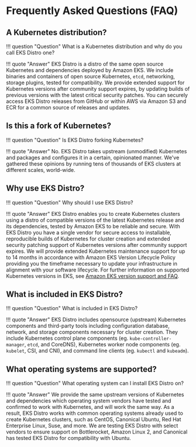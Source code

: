 # Frequently Asked Questions (FAQ)

## A Kubernetes distribution?

!!! question "Question"
    What is a Kubernetes distribution and why do you call EKS Distro one?

!!! quote "Answer"
    EKS Distro is a distro of the same open source Kubernetes and dependencies
    deployed by Amazon EKS. We include binaries and containers of open source 
    Kubernetes, `etcd`, networking, storage plugins, tested for compatibility.
    We provide extended support for Kubernetes versions after community support 
    expires, by updating builds of previous versions with the latest critical
    security patches. You can securely access EKS Distro releases from GitHub or 
    within AWS via Amazon S3 and ECR for a common source of releases and updates.

## Is this a fork of Kubernetes?

!!! question "Question"
    Is EKS Distro forking Kubernetes?

!!! quote "Answer"
    No. EKS Distro takes upstream (unmodified) Kubernetes and packages and configures
    it in a certain, opinionated manner. We've gathered these opinions by
    running tens of thousands of EKS clusters at different scales, world-wide.


## Why use EKS Distro?

!!! question "Question"
    Why should I use EKS Distro?

!!! quote "Answer"
    EKS Distro enables you to create Kubernetes clusters using a distro of compatible
    versions of the latest Kubernetes release and its dependencies, tested by 
    Amazon EKS to be reliable and secure. With EKS Distro you have a single vendor 
    for secure access to installable, reproducible builds of Kubernetes for
    cluster creation and extended security patching support of Kubernetes 
    versions after community support expires. We will provide extended Kubernetes
    maintenance support for up to 14 months in accordance with Amazon EKS 
    Version Lifecycle Policy providing you the timeframe necessary to update 
    your infrastructure in alignment with your software lifecycle.
    For further information on supported Kubernetes versions in EKS, see
    [Amazon EKS version support and FAQ](https://docs.aws.amazon.com/eks/latest/userguide/kubernetes-versions.html#version-deprecation).

## What is included in EKS Distro?

!!! question "Question"
    What is included in EKS Distro?

!!! quote "Answer"
    EKS Distro includes opensource (upstream) Kubernetes components and third-party
    tools including configuration database, network, and storage components 
    necessary for cluster creation. They include Kubernetes control plane 
    components (eg. `kube-controller-manager`, `etcd`, and CoreDNS), 
    Kubernetes worker node components (eg. `kubelet`, CSI, and CNI), and
    command line clients (eg. `kubectl` and `kubeadm`).


## What operating systems are supported?

!!! question "Question"
    What operating system can I install EKS Distro on?

!!! quote "Answer"
    We provide the same upstream versions of Kubernetes and dependencies which 
    operating system vendors have tested and confirmed to work with Kubernetes,
    and will work the same way. As a result, EKS Distro works with common operating
    systems already used to create Kubernetes clusters, such as CentOS, 
    Canonical Ubuntu, Red Hat Enterprise Linux, Suse, and more. We are testing 
    EKS Distro with select vendors to ensure support on Bottlerocket, Amazon Linux 2,
    and Canonical has tested EKS Distro for compatibility with Ubuntu.
